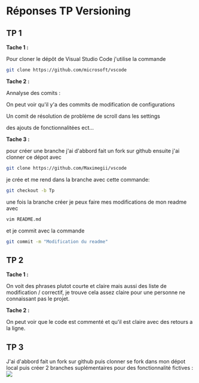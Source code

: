 # Réponses TP Versioning

## TP 1
**Tache 1 :**

Pour cloner le dépôt de Visual Studio Code j'utilise la commande 

```sh
git clone https://github.com/microsoft/vscode
```
**Tache 2 :**

Annalyse des comits :

On peut voir qu'il y'a des commits de modification de configurations 

Un comit de résolution de problème de scroll dans les settings

des ajouts de fonctionnalitées ect...

**Tache 3 :**

pour créer une branche j'ai d'abbord fait un fork sur github ensuite j'ai clonner ce dépot avec 

```sh 
git clone https://github.com/Maximegii/vscode

```

je crée et me rend dans la branche avec cette commande:

```sh 
git checkout -b Tp

```
une fois la branche créer je peux faire mes modifications de mon readme avec 

```sh 
vim README.md

```

et je commit avec la commande 

```sh 
git commit -m "Modification du readme"

```



## TP 2

**Tache 1 :**

On voit des phrases plutot courte et claire mais aussi des liste de modification / correctif, je trouve cela assez claire pour une personne ne connaissant pas le projet.

**Tache 2 :**

On peut voir que le code est commenté et qu'il est claire avec des retours a la ligne.

## TP 3

J'ai d'abbord fait un fork sur github puis clonner se fork dans mon dépot local puis créer 2 branches suplémentaires pour des fonctionnalité fictives : 
![
](imageTP.png)
